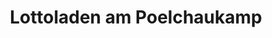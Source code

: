 ---
title: "Lottoladen am Poelchaukamp"
url: /hamburg/lottoladen-am-poelchaukamp/
shop: Zeitungen
---